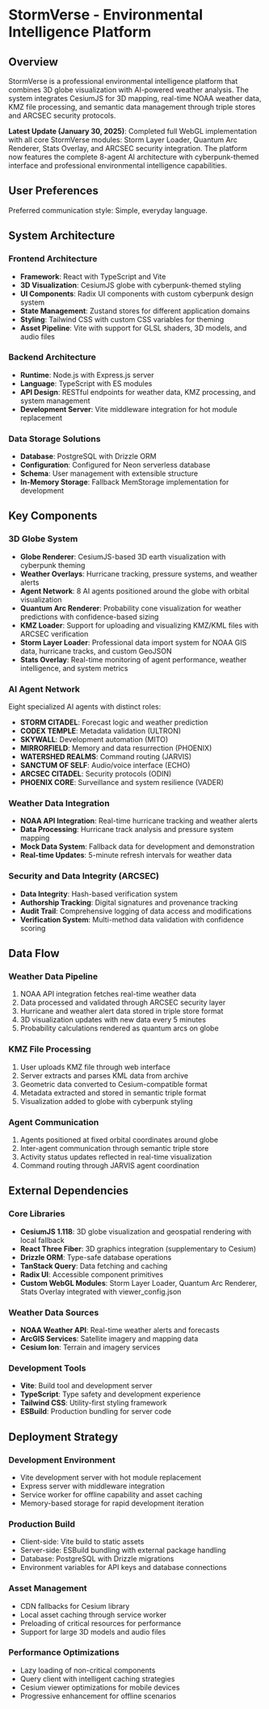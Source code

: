 # StormVerse - Environmental Intelligence Platform

## Overview

StormVerse is a professional environmental intelligence platform that combines 3D globe visualization with AI-powered weather analysis. The system integrates CesiumJS for 3D mapping, real-time NOAA weather data, KMZ file processing, and semantic data management through triple stores and ARCSEC security protocols.

**Latest Update (January 30, 2025)**: Completed full WebGL implementation with all core StormVerse modules: Storm Layer Loader, Quantum Arc Renderer, Stats Overlay, and ARCSEC security integration. The platform now features the complete 8-agent AI architecture with cyberpunk-themed interface and professional environmental intelligence capabilities.

## User Preferences

Preferred communication style: Simple, everyday language.

## System Architecture

### Frontend Architecture
- **Framework**: React with TypeScript and Vite
- **3D Visualization**: CesiumJS globe with cyberpunk-themed styling
- **UI Components**: Radix UI components with custom cyberpunk design system
- **State Management**: Zustand stores for different application domains
- **Styling**: Tailwind CSS with custom CSS variables for theming
- **Asset Pipeline**: Vite with support for GLSL shaders, 3D models, and audio files

### Backend Architecture
- **Runtime**: Node.js with Express.js server
- **Language**: TypeScript with ES modules
- **API Design**: RESTful endpoints for weather data, KMZ processing, and system management
- **Development Server**: Vite middleware integration for hot module replacement

### Data Storage Solutions
- **Database**: PostgreSQL with Drizzle ORM
- **Configuration**: Configured for Neon serverless database
- **Schema**: User management with extensible structure
- **In-Memory Storage**: Fallback MemStorage implementation for development

## Key Components

### 3D Globe System
- **Globe Renderer**: CesiumJS-based 3D earth visualization with cyberpunk theming
- **Weather Overlays**: Hurricane tracking, pressure systems, and weather alerts
- **Agent Network**: 8 AI agents positioned around the globe with orbital visualization
- **Quantum Arc Renderer**: Probability cone visualization for weather predictions with confidence-based sizing
- **KMZ Loader**: Support for uploading and visualizing KMZ/KML files with ARCSEC verification
- **Storm Layer Loader**: Professional data import system for NOAA GIS data, hurricane tracks, and custom GeoJSON
- **Stats Overlay**: Real-time monitoring of agent performance, weather intelligence, and system metrics

### AI Agent Network
Eight specialized AI agents with distinct roles:
- **STORM CITADEL**: Forecast logic and weather prediction
- **CODEX TEMPLE**: Metadata validation (ULTRON)
- **SKYWALL**: Development automation (MITO)
- **MIRRORFIELD**: Memory and data resurrection (PHOENIX)
- **WATERSHED REALMS**: Command routing (JARVIS)
- **SANCTUM OF SELF**: Audio/voice interface (ECHO)
- **ARCSEC CITADEL**: Security protocols (ODIN)
- **PHOENIX CORE**: Surveillance and system resilience (VADER)

### Weather Data Integration
- **NOAA API Integration**: Real-time hurricane tracking and weather alerts
- **Data Processing**: Hurricane track analysis and pressure system mapping
- **Mock Data System**: Fallback data for development and demonstration
- **Real-time Updates**: 5-minute refresh intervals for weather data

### Security and Data Integrity (ARCSEC)
- **Data Integrity**: Hash-based verification system
- **Authorship Tracking**: Digital signatures and provenance tracking
- **Audit Trail**: Comprehensive logging of data access and modifications
- **Verification System**: Multi-method data validation with confidence scoring

## Data Flow

### Weather Data Pipeline
1. NOAA API integration fetches real-time weather data
2. Data processed and validated through ARCSEC security layer
3. Hurricane and weather alert data stored in triple store format
4. 3D visualization updates with new data every 5 minutes
5. Probability calculations rendered as quantum arcs on globe

### KMZ File Processing
1. User uploads KMZ file through web interface
2. Server extracts and parses KML data from archive
3. Geometric data converted to Cesium-compatible format
4. Metadata extracted and stored in semantic triple format
5. Visualization added to globe with cyberpunk styling

### Agent Communication
1. Agents positioned at fixed orbital coordinates around globe
2. Inter-agent communication through semantic triple store
3. Activity status updates reflected in real-time visualization
4. Command routing through JARVIS agent coordination

## External Dependencies

### Core Libraries
- **CesiumJS 1.118**: 3D globe visualization and geospatial rendering with local fallback
- **React Three Fiber**: 3D graphics integration (supplementary to Cesium)
- **Drizzle ORM**: Type-safe database operations
- **TanStack Query**: Data fetching and caching
- **Radix UI**: Accessible component primitives
- **Custom WebGL Modules**: Storm Layer Loader, Quantum Arc Renderer, Stats Overlay integrated with viewer_config.json

### Weather Data Sources
- **NOAA Weather API**: Real-time weather alerts and forecasts
- **ArcGIS Services**: Satellite imagery and mapping data
- **Cesium Ion**: Terrain and imagery services

### Development Tools
- **Vite**: Build tool and development server
- **TypeScript**: Type safety and development experience
- **Tailwind CSS**: Utility-first styling framework
- **ESBuild**: Production bundling for server code

## Deployment Strategy

### Development Environment
- Vite development server with hot module replacement
- Express server with middleware integration
- Service worker for offline capability and asset caching
- Memory-based storage for rapid development iteration

### Production Build
- Client-side: Vite build to static assets
- Server-side: ESBuild bundling with external package handling
- Database: PostgreSQL with Drizzle migrations
- Environment variables for API keys and database connections

### Asset Management
- CDN fallbacks for Cesium library
- Local asset caching through service worker
- Preloading of critical resources for performance
- Support for large 3D models and audio files

### Performance Optimizations
- Lazy loading of non-critical components
- Query client with intelligent caching strategies
- Cesium viewer optimizations for mobile devices
- Progressive enhancement for offline scenarios